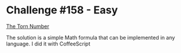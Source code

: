 # Challenge #158 - Easy

[The Torn Number](http://www.reddit.com/r/dailyprogrammer/comments/230m05/4142014_challenge_158_easy_the_torn_number/)

The solution is a simple Math formula that can be implemented in any language. I did it with CoffeeScript
